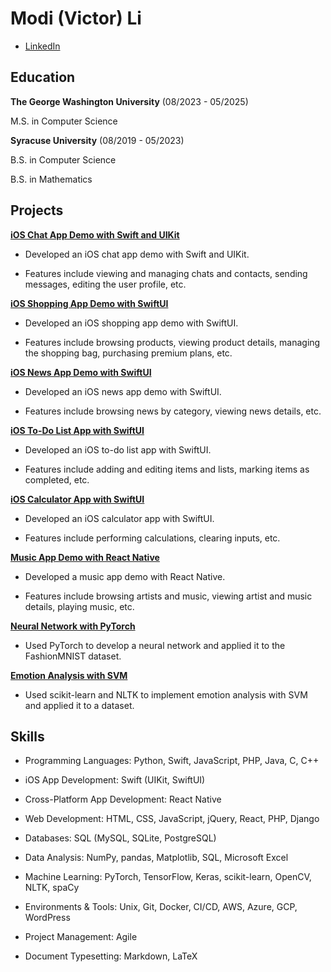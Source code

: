 # Modi (Victor) Li

- [LinkedIn](https://www.linkedin.com/in/modi-li)

## Education

**The George Washington University** (08/2023 - 05/2025)

M.S. in Computer Science

**Syracuse University** (08/2019 - 05/2023)

B.S. in Computer Science

B.S. in Mathematics

## Projects

[**iOS Chat App Demo with Swift and UIKit**](https://github.com/modi-li/iOS-Chat-App-Demo)

- Developed an iOS chat app demo with Swift and UIKit.

- Features include viewing and managing chats and contacts, sending messages, editing the user profile, etc.

[**iOS Shopping App Demo with SwiftUI**](https://github.com/modi-li/iOS-SwiftUI-Shopping-App-Demo)

- Developed an iOS shopping app demo with SwiftUI.

- Features include browsing products, viewing product details, managing the shopping bag, purchasing premium plans, etc.

[**iOS News App Demo with SwiftUI**](https://github.com/modi-li/iOS-SwiftUI-News-App-Demo)

- Developed an iOS news app demo with SwiftUI.

- Features include browsing news by category, viewing news details, etc.

[**iOS To-Do List App with SwiftUI**](https://github.com/modi-li/iOS-SwiftUI-To-Do-List-App)

- Developed an iOS to-do list app with SwiftUI.

- Features include adding and editing items and lists, marking items as completed, etc.

[**iOS Calculator App with SwiftUI**](https://github.com/modi-li/iOS-SwiftUI-Calculator-App)

- Developed an iOS calculator app with SwiftUI.

- Features include performing calculations, clearing inputs, etc.

[**Music App Demo with React Native**](https://github.com/modi-li/React-Native-Music-App-Demo)

- Developed a music app demo with React Native.

- Features include browsing artists and music, viewing artist and music details, playing music, etc.

[**Neural Network with PyTorch**](https://github.com/modi-li/PyTorch-NN-FashionMNIST)

- Used PyTorch to develop a neural network and applied it to the FashionMNIST dataset.

[**Emotion Analysis with SVM**](https://github.com/modi-li/Emotion-Analysis-SVM-example)

- Used scikit-learn and NLTK to implement emotion analysis with SVM and applied it to a dataset.

## Skills

- Programming Languages: Python, Swift, JavaScript, PHP, Java, C, C++

- iOS App Development: Swift (UIKit, SwiftUI)

- Cross-Platform App Development: React Native

- Web Development: HTML, CSS, JavaScript, jQuery, React, PHP, Django

- Databases: SQL (MySQL, SQLite, PostgreSQL)

- Data Analysis: NumPy, pandas, Matplotlib, SQL, Microsoft Excel

- Machine Learning: PyTorch, TensorFlow, Keras, scikit-learn, OpenCV, NLTK, spaCy

- Environments & Tools: Unix, Git, Docker, CI/CD, AWS, Azure, GCP, WordPress

- Project Management: Agile

- Document Typesetting: Markdown, LaTeX
